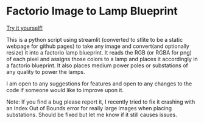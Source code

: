 # Factorio Image to Lamp Blueprint

[Try it yourself!](http://www.magicman.dev)

This is a python script using streamlit (converted to stlite to be a static webpage for github pages) to take any image and convert(and optionally resize) it into a factorio lamp blueprint.
It reads the RGB (or RGBA for png) of each pixel and assigns those colors to a lamp and places it accordingly in a factorio blueprint.
It also places medium power poles or substations of any quality to power the lamps.

I am open to any suggestions for features and open to any changes to the code if someone would like to improve upon it.

Note: If you find a bug please report it, I recently tried to fix it crashing with an Index Out of Bounds error for really large images when placing substations. Should be fixed but let me know if it still causes issues.
